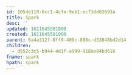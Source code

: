 ```yaml
---
id: 105de110-6cc1-4cfe-9eb1-ec73dd83693a
title: Spark
desc: ''
updated: 1611645581000
created: 1611645581000
parent: 6a4a312f-8ff9-400c-888c-d33848bd2d14
children:
  - d552c3c5-b944-4d1f-a999-918ae84bd616
fname: spark
hpath: spark
---
```



